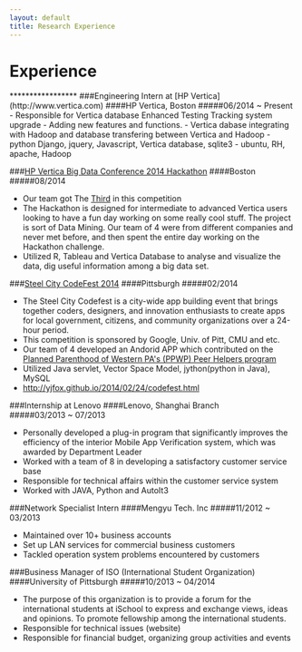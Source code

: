 ```yaml
---
layout: default
title: Research Experience
---
```


<h1> Experience </h1>
*****************
###Engineering Intern at [HP Vertica](http://www.vertica.com)  
####HP Vertica, Boston  
#####06/2014 ~ Present  
- Responsible for Vertica database Enhanced Testing Tracking system upgrade - Adding new features and functions.  
- Vertica dabase integrating with Hadoop and database transfering between Vertica and Hadoop  
- python Django, jquery, Javascript, Vertica database, sqlite3  
- ubuntu, RH, apache, Hadoop  

###[HP Vertica Big Data Conference 2014 Hackathon](http://www.vertica.com/2014/08/12/welcome-to-the-bdc/)
####Boston
#####08/2014 
- Our team got The [Third](http://www.vertica.com/2014/08/12/welcome-to-the-bdc/) in this competition
- The Hackathon is designed for intermediate to advanced Vertica users looking to have a fun day working on some really cool stuff. The project is sort of Data Mining.
Our team of 4 were from different companies and never met before, and then spent the entire day working on the Hackathon challenge. 
- Utilized R, Tableau and Vertica Database to analyse and visualize the data, dig useful information among a big data set.

###[Steel City CodeFest 2014](http://steelcitycodefest.com/photos)
####Pittsburgh
#####02/2014 
- The Steel City Codefest is a city-wide app building event that brings together coders, designers, and innovation enthusiasts to create apps for local government, citizens, and community organizations over a 24-hour period.
- This competition is sponsored by Google, Univ. of Pitt, CMU and etc. 
- Our team of 4 developed an Andorid APP which contributed on the [Planned Parenthood of Western PA's (PPWP) Peer Helpers program](http://www.plannedparenthood.org/western-pennsylvania/)
- Utilized Java servlet, Vector Space Model, jython(python in Java), MySQL
- <http://yjfox.github.io/2014/02/24/codefest.html>

###Internship at Lenovo 
####Lenovo, Shanghai Branch  
#####03/2013 ~ 07/2013  
- Personally developed a plug-in program that significantly improves the efficiency of the interior Mobile App Verification system, which was awarded by Department Leader    
- Worked with a team of 8 in developing a satisfactory customer service base  
- Responsible for technical affairs within the customer service system  
- Worked with JAVA, Python and AutoIt3  

###Network Specialist Intern
####Mengyu Tech. Inc
#####11/2012 ~ 03/2013  
- Maintained over 10+ business accounts  
- Set up LAN services for commercial business customers  
- Tackled operation system problems encountered by customers  

###Business Manager of ISO (International Student Organization)
####University of Pittsburgh
#####10/2013 ~ 04/2014
- The purpose of this organization is to provide a forum for the international students at iSchool to express and exchange views, ideas and opinions. To promote fellowship among the international students.   
- Responsible for technical issues (website)  
- Responsible for financial budget, organizing group activities and events
